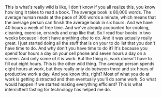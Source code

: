  This is what's really wild is like, I don't know if you all realize this, you know how long it takes to read a book. The average book is 80,000 words. The average human reads at the pace of 300 words a minute, which means that the average person can finish the average book in six hours. And we have 40 hours a week of free time. And we've already accounted for cooking, cleaning, exercise, errands and crap like that. So I read four books in two weeks because I don't have anything else to do. And it was actually really great. I just started doing all the stuff that is on your to do list that you don't have time to do. And why don't you have time to do it? It's because you spend four hours a day on your cell phone and seven hours a day on a screen. And only some of it is work. But the thing is, work doesn't have to fill out eight hours. This is the other wild thing. The average person spends eight hours at work, but they really only do between three and six hours of productive work a day. And you know this, right? Most of what you do at work is getting distracted and then eventually you'll do some work. So what would happen if we started making everything efficient? This is what intermittent fasting for technology has helped me do.
